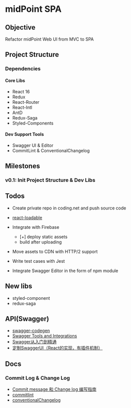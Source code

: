 # midPoint SPA

## Objective
Refactor midPoint Web UI from MVC to SPA

## Project Structure
### Dependencies
#### Core Libs
- React 16
- Redux
- React-Router
- React-Intl
- AntD
- Redux-Saga
- Styled-Components

#### Dev Support Tools
- Swagger UI & Editor
- CommitLint & ConventionalChangelog

## Milestones
### v0.1: Init Project Structure & Dev Libs



## Todos

- Create private repo in coding.net and push source code
- [react-loadable](https://serverless-stack.com/chapters/code-splitting-in-create-react-app.html)

- Integrate with Firebase
    - [+] deploy static assets
    - build after uploading

- Move assets to CDN with HTTP/2 support

- Write test cases with Jest
- Integrate Swagger Editor in the form of npm module 



## New libs

- styled-component
- redux-saga

## API(Swagger)

- [swagger-codegen](https://github.com/swagger-api/swagger-codegen)
- [Swagger Tools and Integrations](https://swagger.io/tools/open-source/open-source-integrations/)
- [Swagger从入门到精通](https://huangwenchao.gitbooks.io/swagger/content/)
- [定制SwaggerUI（React的实现，有插件机制）](https://github.com/swagger-api/swagger-ui/tree/c9e8a67579abcf2b87224b0f058c02fa63561fba/docs/customization)

## Docs

### Commit Log & Change Log
- [Commit message 和 Change log 编写指南](http://www.ruanyifeng.com/blog/2016/01/commit_message_change_log.html)
- [commitlint](http://marionebl.github.io/commitlint/#/./guides-local-setup?id=guides-local-setup)
- [conventionalChangelog](https://github.com/conventional-changelog/conventional-changelog/tree/master/packages/conventional-changelog-cli)